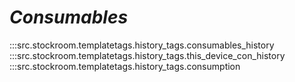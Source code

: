 # ***Consumables***

:::src.stockroom.templatetags.history_tags.consumables_history
:::src.stockroom.templatetags.history_tags.this_device_con_history
:::src.stockroom.templatetags.history_tags.consumption